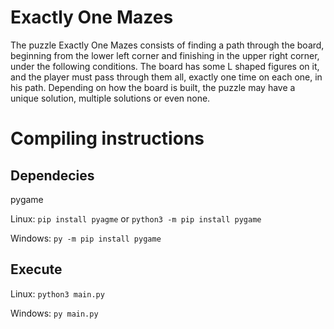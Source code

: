 # Exactly One Mazes
The puzzle Exactly One Mazes consists of finding a path through the board, beginning from the lower left corner and finishing in the upper right corner, under the following conditions.  The board has some L shaped figures on it, and the player must pass through them all, exactly one time on each one, in his path. Depending on how the board is built, the puzzle may have a unique solution, multiple solutions or even none.

# Compiling instructions

## Dependecies
pygame

Linux:
```pip install pyagme```
or
```python3 -m pip install pygame```

Windows:
```py -m pip install pygame```

## Execute
Linux:
```python3 main.py```

Windows:
```py main.py```

